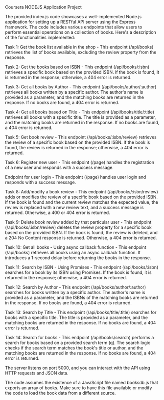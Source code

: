 Coursera NODEJS Application Project 

The provided index.js code showcases a well-implemented Node.js application for setting up a RESTful API server using the Express framework. The code includes various endpoints that allow users to perform essential operations on a collection of books. Here's a description of the functionalities implemented:

Task 1: Get the book list available in the shop - This endpoint (/api/books) retrieves the list of books available, excluding the review property from the response.

Task 2: Get the books based on ISBN - This endpoint (/api/books/:isbn) retrieves a specific book based on the provided ISBN. If the book is found, it is returned in the response; otherwise, a 404 error is returned.

Task 3: Get all books by Author - This endpoint (/api/books/author/:author) retrieves all books written by a specific author. The author's name is provided as a parameter, and the matching books are returned in the response. If no books are found, a 404 error is returned.

Task 4: Get all books based on Title - This endpoint (/api/books/title/:title) retrieves all books with a specific title. The title is provided as a parameter, and the matching books are returned in the response. If no books are found, a 404 error is returned.

Task 5: Get book review - This endpoint (/api/books/:isbn/review) retrieves the review of a specific book based on the provided ISBN. If the book is found, the review is returned in the response; otherwise, a 404 error is returned.

Task 6: Register new user - This endpoint (/page) handles the registration of a new user and responds with a success message.

Endpoint for user login - This endpoint (/page) handles user login and responds with a success message. 

Task 8: Add/modify a book review - This endpoint (/api/books/:isbn/review) adds or modifies the review of a specific book based on the provided ISBN. If the book is found and the current review matches the expected value, the review is replaced with a new review text, and a success message is returned. Otherwise, a 400 or 404 error is returned.

Task 9: Delete book review added by that particular user - This endpoint (/api/books/:isbn/review) deletes the review property for a specific book based on the provided ISBN. If the book is found, the review is deleted, and a 204 No Content response is returned. Otherwise, a 404 error is returned.

Task 10: Get all books - Using async callback function - This endpoint (/api/books) retrieves all books using an async callback function. It introduces a 1-second delay before returning the books in the response.

Task 11: Search by ISBN - Using Promises - This endpoint (/api/books/:isbn) searches for a book by its ISBN using Promises. If the book is found, it is returned in the response; otherwise, a 404 error is returned.

Task 12: Search by Author - This endpoint (/api/books/author/:author) searches for books written by a specific author. The author's name is provided as a parameter, and the ISBNs of the matching books are returned in the response. If no books are found, a 404 error is returned.

Task 13: Search by Title - This endpoint (/api/books/title/:title) searches for books with a specific title. The title is provided as a parameter, and the matching books are returned in the response. If no books are found, a 404 error is returned.

Task 14: Search for books - This endpoint (/api/books/search) performs a search for books based on a provided search term (q). 
The search logic checks if the search term matches the book's title or author, and the matching books are returned in the response. If no books are found, a 404 error is returned.

The server listens on port 5000, and you can interact with the API using HTTP requests and JSON data.   

The code assumes the existence of a JavaScript file named booksdb.js that exports an array of books. Make sure to have this file available or modify the code to load the book data from a different source.
